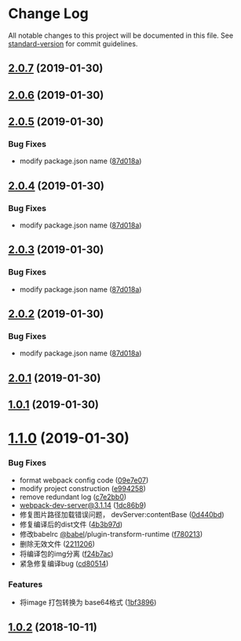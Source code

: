 # Change Log

All notable changes to this project will be documented in this file. See [standard-version](https://github.com/conventional-changelog/standard-version) for commit guidelines.

<a name="2.0.7"></a>
## [2.0.7](https://github.com/yang657850144/vue-message/compare/v2.0.6...v2.0.7) (2019-01-30)



<a name="2.0.6"></a>
## [2.0.6](https://github.com/yang657850144/vue-message/compare/v2.0.5...v2.0.6) (2019-01-30)



<a name="2.0.5"></a>
## [2.0.5](https://github.com/yang657850144/vue-message/compare/v2.0.1...v2.0.5) (2019-01-30)


### Bug Fixes

* modify package.json  name ([87d018a](https://github.com/yang657850144/vue-message/commit/87d018a))



<a name="2.0.4"></a>
## [2.0.4](https://github.com/yang657850144/vue-message/compare/v2.0.1...v2.0.4) (2019-01-30)


### Bug Fixes

* modify package.json  name ([87d018a](https://github.com/yang657850144/vue-message/commit/87d018a))



<a name="2.0.3"></a>
## [2.0.3](https://github.com/yang657850144/vue-message/compare/v2.0.1...v2.0.3) (2019-01-30)


### Bug Fixes

* modify package.json  name ([87d018a](https://github.com/yang657850144/vue-message/commit/87d018a))



<a name="2.0.2"></a>
## [2.0.2](https://github.com/yang657850144/vue-message/compare/v2.0.1...v2.0.2) (2019-01-30)


### Bug Fixes

* modify package.json  name ([87d018a](https://github.com/yang657850144/vue-message/commit/87d018a))



<a name="2.0.1"></a>
## [2.0.1](https://github.com/yang657850144/vue-message/compare/v1.0.1...v2.0.1) (2019-01-30)



<a name="1.0.1"></a>
## [1.0.1](https://github.com/yang657850144/vue-message/compare/v1.1.0...v1.0.1) (2019-01-30)



<a name="1.1.0"></a>
# [1.1.0](https://github.com/yang657850144/vue-message/compare/v2.0.4...v1.1.0) (2019-01-30)


### Bug Fixes

* format webpack config code ([09e7e07](https://github.com/yang657850144/vue-message/commit/09e7e07))
* modify project construction ([e994258](https://github.com/yang657850144/vue-message/commit/e994258))
* remove redundant log ([c7e2bb0](https://github.com/yang657850144/vue-message/commit/c7e2bb0))
* webpack-dev-server@3.1.14 ([1dc86b9](https://github.com/yang657850144/vue-message/commit/1dc86b9))
* 修复图片路径加载错误问题， devServer:contentBase ([0d440bd](https://github.com/yang657850144/vue-message/commit/0d440bd))
* 修复编译后的dist文件 ([4b3b97d](https://github.com/yang657850144/vue-message/commit/4b3b97d))
* 修改babelrc [@babel](https://github.com/babel)/plugin-transform-runtime ([f780213](https://github.com/yang657850144/vue-message/commit/f780213))
* 删除无效文件 ([2211206](https://github.com/yang657850144/vue-message/commit/2211206))
* 将编译包的img分离 ([f24b7ac](https://github.com/yang657850144/vue-message/commit/f24b7ac))
* 紧急修复编译bug ([cd80514](https://github.com/yang657850144/vue-message/commit/cd80514))


### Features

* 将image 打包转换为 base64格式 ([1bf3896](https://github.com/yang657850144/vue-message/commit/1bf3896))



<a name="1.0.2"></a>
## [1.0.2](https://github.com/yang657850144/vue-message/compare/v1.0.1...v1.0.2) (2018-10-11)
